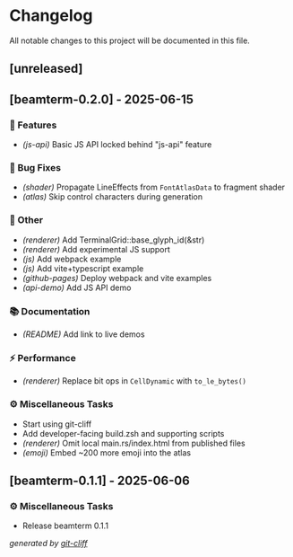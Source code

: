 # Changelog

All notable changes to this project will be documented in this file.

## [unreleased]
## [beamterm-0.2.0] - 2025-06-15

### 🚀 Features

- *(js-api)* Basic JS API locked behind "js-api" feature

### 🐛 Bug Fixes

- *(shader)* Propagate LineEffects from `FontAtlasData` to fragment shader
- *(atlas)* Skip control characters during generation

### 💼 Other

- *(renderer)* Add TerminalGrid::base_glyph_id(&str)
- *(renderer)* Add experimental JS support
- *(js)* Add webpack example
- *(js)* Add vite+typescript example
- *(github-pages)* Deploy webpack and vite examples
- *(api-demo)* Add JS API demo

### 📚 Documentation

- *(README)* Add link to live demos

### ⚡ Performance

- *(renderer)* Replace bit ops in `CellDynamic` with `to_le_bytes()`

### ⚙️ Miscellaneous Tasks

- Start using git-cliff
- Add developer-facing build.zsh and supporting scripts
- *(renderer)* Omit local main.rs/index.html from published files
- *(emoji)* Embed ~200 more emoji into the atlas

## [beamterm-0.1.1] - 2025-06-06

### ⚙️ Miscellaneous Tasks

- Release beamterm 0.1.1


*generated by [git-cliff](https://git-cliff.org/docs/)*
